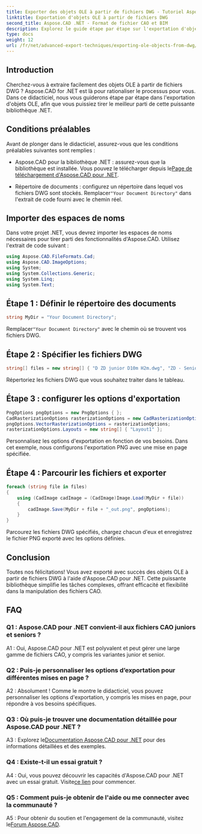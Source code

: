```yaml
---
title: Exporter des objets OLE à partir de fichiers DWG - Tutoriel Aspose.CAD
linktitle: Exportation d'objets OLE à partir de fichiers DWG
second_title: Aspose.CAD .NET - Format de fichier CAO et BIM
description: Explorez le guide étape par étape sur l'exportation d'objets OLE à partir de fichiers DWG à l'aide d'Aspose.CAD pour .NET. Améliorez vos compétences en manipulation de fichiers CAO sans effort.
type: docs
weight: 12
url: /fr/net/advanced-export-techniques/exporting-ole-objects-from-dwg/
---
```

## Introduction

Cherchez-vous à extraire facilement des objets OLE à partir de fichiers DWG ? Aspose.CAD for .NET est là pour rationaliser le processus pour vous. Dans ce didacticiel, nous vous guiderons étape par étape dans l'exportation d'objets OLE, afin que vous puissiez tirer le meilleur parti de cette puissante bibliothèque .NET. 

## Conditions préalables

Avant de plonger dans le didacticiel, assurez-vous que les conditions préalables suivantes sont remplies :

-  Aspose.CAD pour la bibliothèque .NET : assurez-vous que la bibliothèque est installée. Vous pouvez le télécharger depuis le[Page de téléchargement d'Aspose.CAD pour .NET](https://releases.aspose.com/cad/net/).

-  Répertoire de documents : configurez un répertoire dans lequel vos fichiers DWG sont stockés. Remplacer`"Your Document Directory"` dans l'extrait de code fourni avec le chemin réel.

## Importer des espaces de noms

Dans votre projet .NET, vous devrez importer les espaces de noms nécessaires pour tirer parti des fonctionnalités d'Aspose.CAD. Utilisez l'extrait de code suivant :

```csharp
using Aspose.CAD.FileFormats.Cad;
using Aspose.CAD.ImageOptions;
using System;
using System.Collections.Generic;
using System.Linq;
using System.Text;
```

## Étape 1 : Définir le répertoire des documents

```csharp
string MyDir = "Your Document Directory";
```

 Remplacer`"Your Document Directory"` avec le chemin où se trouvent vos fichiers DWG.

## Étape 2 : Spécifier les fichiers DWG

```csharp
string[] files = new string[] { "D ZD junior D10m H2m.dwg", "ZD - Senior D6m H2m45.dwg" };
```

Répertoriez les fichiers DWG que vous souhaitez traiter dans le tableau.

## Étape 3 : configurer les options d'exportation

```csharp
PngOptions pngOptions = new PngOptions { };
CadRasterizationOptions rasterizationOptions = new CadRasterizationOptions();
pngOptions.VectorRasterizationOptions = rasterizationOptions;
rasterizationOptions.Layouts = new string[] { "Layout1" };
```

Personnalisez les options d'exportation en fonction de vos besoins. Dans cet exemple, nous configurons l'exportation PNG avec une mise en page spécifiée.

## Étape 4 : Parcourir les fichiers et exporter

```csharp
foreach (string file in files)
{
    using (CadImage cadImage = (CadImage)Image.Load(MyDir + file))
    {
        cadImage.Save(MyDir + file + "_out.png", pngOptions);
    }
}
```

Parcourez les fichiers DWG spécifiés, chargez chacun d'eux et enregistrez le fichier PNG exporté avec les options définies.

## Conclusion

Toutes nos félicitations! Vous avez exporté avec succès des objets OLE à partir de fichiers DWG à l'aide d'Aspose.CAD pour .NET. Cette puissante bibliothèque simplifie les tâches complexes, offrant efficacité et flexibilité dans la manipulation des fichiers CAO.

## FAQ

### Q1 : Aspose.CAD pour .NET convient-il aux fichiers CAO juniors et seniors ?

A1 : Oui, Aspose.CAD pour .NET est polyvalent et peut gérer une large gamme de fichiers CAO, y compris les variantes junior et senior.

### Q2 : Puis-je personnaliser les options d’exportation pour différentes mises en page ?

A2 : Absolument ! Comme le montre le didacticiel, vous pouvez personnaliser les options d'exportation, y compris les mises en page, pour répondre à vos besoins spécifiques.

### Q3 : Où puis-je trouver une documentation détaillée pour Aspose.CAD pour .NET ?

 A3 : Explorez le[Documentation Aspose.CAD pour .NET](https://reference.aspose.com/cad/net/) pour des informations détaillées et des exemples.

### Q4 : Existe-t-il un essai gratuit ?

 A4 : Oui, vous pouvez découvrir les capacités d'Aspose.CAD pour .NET avec un essai gratuit. Visite[ce lien](https://releases.aspose.com/) pour commencer.

### Q5 : Comment puis-je obtenir de l'aide ou me connecter avec la communauté ?

 A5 : Pour obtenir du soutien et l'engagement de la communauté, visitez le[Forum Aspose.CAD](https://forum.aspose.com/c/cad/19).